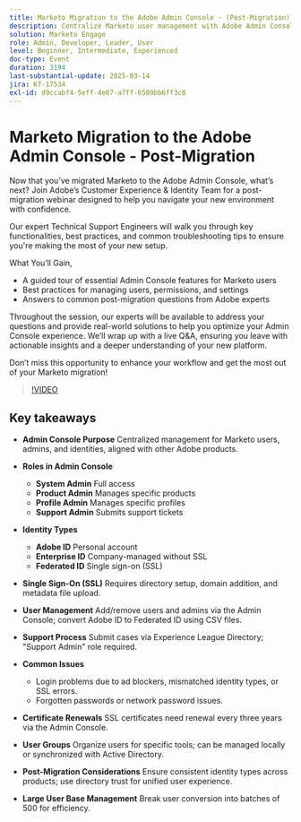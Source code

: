 ```yaml
---
title: Marketo Migration to the Adobe Admin Console - (Post-Migration)
description: Centralize Marketo user management with Adobe Admin Console. Manage roles (System, Product, Profile, Support Admins) and identity types (Adobe, Enterprise, Federated ID). Set up SSL for single sign-on, handle user management, and renew certificates every three years. Address common issues like login problems and use directory trust for a unified experience. Break large user conversions into batches of 500. Access the session recording on Adobe's Experience League page.
solution: Marketo Engage
role: Admin, Developer, Leader, User
level: Beginner, Intermediate, Experienced
doc-type: Event
duration: 3194
last-substantial-update: 2025-03-14
jira: KT-17534
exl-id: d9ccabf4-5eff-4e07-a7ff-6509bb6ff3c8
---
```

# Marketo Migration to the Adobe Admin Console - Post-Migration


Now that you’ve migrated Marketo to the Adobe Admin Console, what’s next? Join Adobe’s Customer Experience & Identity Team for a post-migration webinar designed to help you navigate your new environment with confidence.

Our expert Technical Support Engineers will walk you through key functionalities, best practices, and common troubleshooting tips to ensure you're making the most of your new setup.

What You’ll Gain,

* A guided tour of essential Admin Console features for Marketo users
* Best practices for managing users, permissions, and settings
* Answers to common post-migration questions from Adobe experts

Throughout the session, our experts will be available to address your questions and provide real-world solutions to help you optimize your Admin Console experience. We’ll wrap up with a live Q&A, ensuring you leave with actionable insights and a deeper understanding of your new platform.

Don’t miss this opportunity to enhance your workflow and get the most out of your Marketo migration!

>[!VIDEO](https://video.tv.adobe.com/v/3451635/?learn=on&enablevpops)

## Key takeaways

* **Admin Console Purpose** Centralized management for Marketo users, admins, and identities, aligned with other Adobe products.

* **Roles in Admin Console**

  * **System Admin** Full access
  * **Product Admin** Manages specific products
  * **Profile Admin** Manages specific profiles
  * **Support Admin** Submits support tickets

* **Identity Types**

  * **Adobe ID** Personal account
  * **Enterprise ID** Company-managed without SSL
  * **Federated ID** Single sign-on (SSL)

* **Single Sign-On (SSL)** Requires directory setup, domain addition, and metadata file upload.

* **User Management** Add/remove users and admins via the Admin Console; convert Adobe ID to Federated ID using CSV files.

* **Support Process** Submit cases via Experience League Directory; "Support Admin" role required.

* **Common Issues**

  * Login problems due to ad blockers, mismatched identity types, or SSL errors.
  * Forgotten passwords or network password issues.

* **Certificate Renewals** SSL certificates need renewal every three years via the Admin Console.

* **User Groups** Organize users for specific tools; can be managed locally or synchronized with Active Directory.

* **Post-Migration Considerations** Ensure consistent identity types across products; use directory trust for unified user experience.

* **Large User Base Management** Break user conversion into batches of 500 for efficiency.
